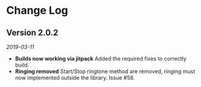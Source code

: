 Change Log
==========

## Version 2.0.2

_2019-03-11_

 *  **Builds now working via jitpack** Added the required fixes to correctly build.
 *  **Ringing removed** Start/Stop ringtone method are removed, ringing must now implemented outside the library. Issue #58.